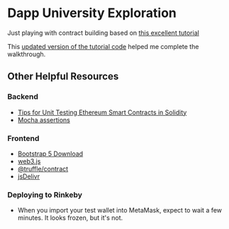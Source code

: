 # Dapp University Exploration

Just playing with contract building based on [this excellent tutorial](https://www.youtube.com/watch?v=XdKv5uwEk5A)

This [updated version of the tutorial code](https://github.com/jhosehprendon/tauro-token) helped me complete the walkthrough.

## Other Helpful Resources

### Backend

* [Tips for Unit Testing Ethereum Smart Contracts in Solidity](https://betterprogramming.pub/a-few-tips-for-unit-testing-ethereum-smart-contract-in-solidity-d804062068fb)
* [Mocha assertions](https://mochajs.org/#assertions)

### Frontend

* [Bootstrap 5 Download](https://getbootstrap.com/docs/5.0/getting-started/download/)
* [web3.js](https://github.com/ChainSafe/web3.js)
* [@truffle/contract](https://www.npmjs.com/package/@truffle/contract)
* [jsDelivr](https://www.jsdelivr.com)

### Deploying to Rinkeby

* When you import your test wallet into MetaMask, expect to wait a few minutes. It looks frozen, but it's not.